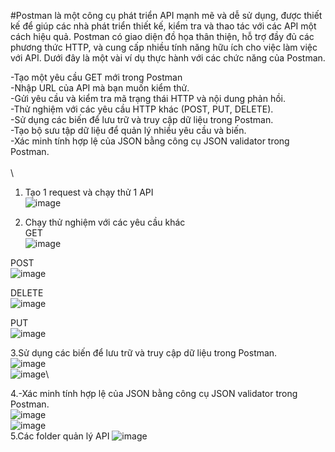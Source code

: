 #Postman là một công cụ phát triển API mạnh mẽ và dễ sử dụng, được thiết kế để giúp các nhà phát triển thiết kế, kiểm tra và thao tác với các API một cách hiệu quả. Postman có giao diện đồ họa thân thiện, hỗ trợ đầy đủ các phương thức HTTP, và cung cấp nhiều tính năng hữu ích cho việc làm việc với API.
Dưới đây là một vài ví dụ thực hành với các chức năng của Postman.

-Tạo một yêu cầu GET mới trong Postman\
-Nhập URL của API mà bạn muốn kiểm thử.\
-Gửi yêu cầu và kiểm tra mã trạng thái HTTP và nội dung phản hồi.\
-Thử nghiệm với các yêu cầu HTTP khác (POST, PUT, DELETE).\
-Sử dụng các biến để lưu trữ và truy cập dữ liệu trong Postman.\
-Tạo bộ sưu tập dữ liệu để quản lý nhiều yêu cầu và biến.\
-Xác minh tính hợp lệ của JSON bằng công cụ JSON validator trong Postman.\
\
\
1. Tạo 1 request và chạy thử 1 API\
![image](https://github.com/tungsoi123/API_POSTMAN/assets/124906792/4e5f8948-5821-414e-8e11-91d99cdcd3b4)

2. Chạy thử nghiệm với các yêu cầu khác\
GET\
![image](https://github.com/tungsoi123/API_POSTMAN/assets/124906792/45f1572a-9e3f-4c61-b3af-5ff8ebf6425c)

POST\
![image](https://github.com/tungsoi123/API_POSTMAN/assets/124906792/098b73a0-8b4c-479d-90d9-ad7c3b0f19b3)

DELETE\
![image](https://github.com/tungsoi123/API_POSTMAN/assets/124906792/f3f89ef5-ed6c-4717-839c-490cfdbde3cb)

PUT\
![image](https://github.com/tungsoi123/API_POSTMAN/assets/124906792/72caaf9f-ad90-4ffe-ab24-cb4558e4dfce)

3.Sử dụng các biến để lưu trữ và truy cập dữ liệu trong Postman.\
![image](https://github.com/tungsoi123/API_POSTMAN/assets/124906792/0324de32-d629-4a6b-b354-1fae916db674)\
![image](https://github.com/tungsoi123/API_POSTMAN/assets/124906792/17cf3e32-1d9a-4b2e-8aec-14afff5ab56b)\

4.-Xác minh tính hợp lệ của JSON bằng công cụ JSON validator trong Postman.\
![image](https://github.com/tungsoi123/API_POSTMAN/assets/124906792/fad15fc4-33d0-4b46-93f1-9ad9de272f06)\
![image](https://github.com/tungsoi123/API_POSTMAN/assets/124906792/4b6f998f-5795-4279-842d-bd1a6bab6187)\
5.Các folder quản lý API
![image](https://github.com/tungsoi123/API_POSTMAN/assets/124906792/95308f09-3aa4-426f-aa6c-9cb3c215b57f)


